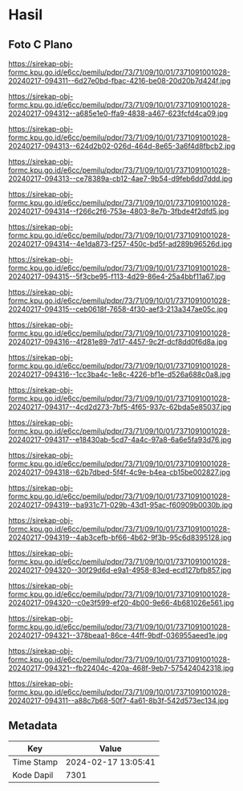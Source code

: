 # Hasil

## Foto C Plano

https://sirekap-obj-formc.kpu.go.id/e6cc/pemilu/pdpr/73/71/09/10/01/7371091001028-20240217-094311--6d27e0bd-fbac-4216-be08-20d20b7d424f.jpg

https://sirekap-obj-formc.kpu.go.id/e6cc/pemilu/pdpr/73/71/09/10/01/7371091001028-20240217-094312--a685e1e0-ffa9-4838-a467-623fcfd4ca09.jpg

https://sirekap-obj-formc.kpu.go.id/e6cc/pemilu/pdpr/73/71/09/10/01/7371091001028-20240217-094313--624d2b02-026d-464d-8e65-3a6f4d8fbcb2.jpg

https://sirekap-obj-formc.kpu.go.id/e6cc/pemilu/pdpr/73/71/09/10/01/7371091001028-20240217-094313--ce78389a-cb12-4ae7-9b54-d9feb6dd7ddd.jpg

https://sirekap-obj-formc.kpu.go.id/e6cc/pemilu/pdpr/73/71/09/10/01/7371091001028-20240217-094314--f266c2f6-753e-4803-8e7b-3fbde4f2dfd5.jpg

https://sirekap-obj-formc.kpu.go.id/e6cc/pemilu/pdpr/73/71/09/10/01/7371091001028-20240217-094314--4e1da873-f257-450c-bd5f-ad289b96526d.jpg

https://sirekap-obj-formc.kpu.go.id/e6cc/pemilu/pdpr/73/71/09/10/01/7371091001028-20240217-094315--5f3cbe95-f113-4d29-86e4-25a4bbf11a67.jpg

https://sirekap-obj-formc.kpu.go.id/e6cc/pemilu/pdpr/73/71/09/10/01/7371091001028-20240217-094315--ceb0618f-7658-4f30-aef3-213a347ae05c.jpg

https://sirekap-obj-formc.kpu.go.id/e6cc/pemilu/pdpr/73/71/09/10/01/7371091001028-20240217-094316--4f281e89-7d17-4457-9c2f-dcf8dd0f6d8a.jpg

https://sirekap-obj-formc.kpu.go.id/e6cc/pemilu/pdpr/73/71/09/10/01/7371091001028-20240217-094316--1cc3ba4c-1e8c-4226-bf1e-d526a688c0a8.jpg

https://sirekap-obj-formc.kpu.go.id/e6cc/pemilu/pdpr/73/71/09/10/01/7371091001028-20240217-094317--4cd2d273-7bf5-4f65-937c-62bda5e85037.jpg

https://sirekap-obj-formc.kpu.go.id/e6cc/pemilu/pdpr/73/71/09/10/01/7371091001028-20240217-094317--e18430ab-5cd7-4a4c-97a8-6a6e5fa93d76.jpg

https://sirekap-obj-formc.kpu.go.id/e6cc/pemilu/pdpr/73/71/09/10/01/7371091001028-20240217-094318--62b7dbed-5f4f-4c9e-b4ea-cb15be002827.jpg

https://sirekap-obj-formc.kpu.go.id/e6cc/pemilu/pdpr/73/71/09/10/01/7371091001028-20240217-094319--ba931c71-029b-43d1-95ac-f60909b0030b.jpg

https://sirekap-obj-formc.kpu.go.id/e6cc/pemilu/pdpr/73/71/09/10/01/7371091001028-20240217-094319--4ab3cefb-bf66-4b62-9f3b-95c6d8395128.jpg

https://sirekap-obj-formc.kpu.go.id/e6cc/pemilu/pdpr/73/71/09/10/01/7371091001028-20240217-094320--30f29d6d-e9a1-4958-83ed-ecd127bfb857.jpg

https://sirekap-obj-formc.kpu.go.id/e6cc/pemilu/pdpr/73/71/09/10/01/7371091001028-20240217-094320--c0e3f599-ef20-4b00-9e66-4b681026e561.jpg

https://sirekap-obj-formc.kpu.go.id/e6cc/pemilu/pdpr/73/71/09/10/01/7371091001028-20240217-094321--378beaa1-86ce-44ff-9bdf-036955aeed1e.jpg

https://sirekap-obj-formc.kpu.go.id/e6cc/pemilu/pdpr/73/71/09/10/01/7371091001028-20240217-094321--fb22404c-420a-468f-9eb7-575424042318.jpg

https://sirekap-obj-formc.kpu.go.id/e6cc/pemilu/pdpr/73/71/09/10/01/7371091001028-20240217-094311--a88c7b68-50f7-4a61-8b3f-542d573ec134.jpg


## Metadata

| Key        | Value               |
| ---------- | ------------------- |
| Time Stamp | 2024-02-17 13:05:41 |
| Kode Dapil | 7301                |




